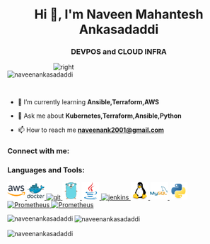 


<h1 align="center">Hi 👋, I'm Naveen Mahantesh Ankasadaddi</h1>
<h3 align="center">DEVPOS and CLOUD INFRA</h3>

<img align="right" alt="right" width="400" src="https://img.freepik.com/free-photo/rpa-concept-with-blurry-hand-touching-screen_23-2149311914.jpg?w=900&t=st=1692774006~exp=1692774606~hmac=6577dcb3bc3276f99b2847fc736047f877cea4cbb8242daae3203c76e550c960">

<p align="left"> <img src="https://komarev.com/ghpvc/?username=naveenankasadaddi&label=Profile%20views&color=0e75b6&style=flat" alt="naveenankasadaddi" /> </p>

<p align="left"> <a href="https://twitter.com/" target="blank"><img src="https://img.shields.io/twitter/follow/?logo=twitter&style=for-the-badge" alt="" /></a> </p>

- 🌱 I’m currently learning **Ansible,Terraform,AWS**

- 💬 Ask me about **Kubernetes,Terraform,Ansible,Python**

- 📫 How to reach me **naveenank2001@gmail.com**

<h3 align="left">Connect with me:</h3>
<p align="left">
</p>

<h3 align="left">Languages and Tools:</h3>
<p align="left"> <a href="https://aws.amazon.com" target="_blank" rel="noreferrer"> <img src="https://raw.githubusercontent.com/devicons/devicon/master/icons/amazonwebservices/amazonwebservices-original-wordmark.svg" alt="aws" width="40" height="40"/> </a> <a href="https://www.docker.com/" target="_blank" rel="noreferrer"> <img src="https://raw.githubusercontent.com/devicons/devicon/master/icons/docker/docker-original-wordmark.svg" alt="docker" width="40" height="40"/> </a> <a href="https://git-scm.com/" target="_blank" rel="noreferrer"> <img src="https://www.vectorlogo.zone/logos/git-scm/git-scm-icon.svg" alt="git" width="40" height="40"/> </a> <a href="https://golang.org" target="_blank" rel="noreferrer"> <img src="https://raw.githubusercontent.com/devicons/devicon/master/icons/go/go-original.svg" alt="go" width="40" height="40"/> </a> <a href="https://www.java.com" target="_blank" rel="noreferrer"> <img src="https://raw.githubusercontent.com/devicons/devicon/master/icons/java/java-original.svg" alt="java" width="40" height="40"/> </a> <a href="https://www.jenkins.io" target="_blank" rel="noreferrer"> <img src="https://www.vectorlogo.zone/logos/jenkins/jenkins-icon.svg" alt="jenkins" width="40" height="40"/> </a> <a href="https://kubernetes.io" target="_blank" rel="noreferrer"> <img src="https://raw.githubusercontent.com/devicons/devicon/master/icons/linux/linux-original.svg" alt="linux" width="40" height="40"/> </a> <a href="https://www.mysql.com/" target="_blank" rel="noreferrer"> <img src="https://raw.githubusercontent.com/devicons/devicon/master/icons/mysql/mysql-original-wordmark.svg" alt="mysql" width="40" height="40"/> </a> <a href="https://www.python.org" target="_blank" rel="noreferrer"> <img src="https://raw.githubusercontent.com/devicons/devicon/master/icons/python/python-original.svg" alt="python" width="40" height="40"/> <img src="https://upload.wikimedia.org/wikipedia/commons/3/38/Prometheus_software_logo.svg" alt="Prometheus" width="40" height="40"/> <img src="https://d112y698adiu2z.cloudfront.net/photos/production/software_photos/001/214/134/datas/original.png" alt="Prometheus" width="40" height="40"/> </a> </p>


<p><img align="left" src="https://github-readme-stats.vercel.app/api/top-langs?username=naveenankasadaddi&show_icons=true&locale=en&layout=compact" alt="naveenankasadaddi" /></p>

<p>&nbsp;<img align="center" src="https://github-readme-stats.vercel.app/api?username=naveenankasadaddi&show_icons=true&locale=en" alt="naveenankasadaddi" /></p>

<p><img align="center" src="https://github-readme-streak-stats.herokuapp.com/?user=naveenankasadaddi&" alt="naveenankasadaddi" /></p>
